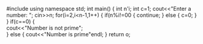 #include<iostream>
using namespace std;
int main()
{
    int n'i;
    int c=1;
    cout<<"Enter a number: ";
    cin>>n;
    for(i=2,i<n-1,1++)
    {
       if(n%i!=00
       {
          continue;
       }
       else
       { 
          c=0;
       }
    }
    if(c==0)
    {  
        cout<<"Number is not prime";  
    }
    else
    {
        cout<<"Number is prime"endl;
    }
return o;
    
